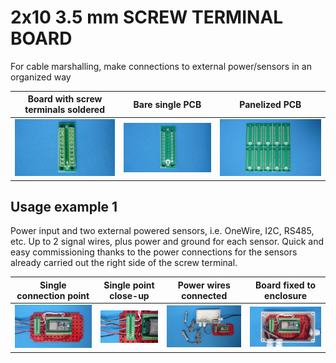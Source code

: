 
# 2x10 3.5 mm SCREW TERMINAL BOARD

For cable marshalling, make connections to external power/sensors in an organized way

Board with screw terminals soldered                                        |Bare single PCB|Panelized PCB|
---------------------------------------------------------------------------|---------------|-------------|
![](/b-screw-terminal-wire-connectors/b03/assets/img/solderedterminals.jpg)|![](/b-screw-terminal-wire-connectors/b03/assets/img/barepcb.jpg)|![](/b-screw-terminal-wire-connectors/b03/assets/img/panel.jpg)


## Usage example 1

Power input and two external powered sensors, i.e. OneWire, I2C, RS485, etc. Up to 2 signal wires, plus power and ground for each sensor. Quick and easy commissioning thanks to the power connections for the sensors already carried out the right side of the screw terminal.

Single connection point|Single point close-up|Power wires connected|Board fixed to enclosure|
-----------------------|---------------------|---------------------|------------------------|
![](/b-screw-terminal-wire-connectors/b03/assets/img/singlepoint.jpg)|![](/b-screw-terminal-wire-connectors/b03/assets/img/singlepointcloseup.jpg)|![](/b-screw-terminal-wire-connectors/b03/assets/img/wiresconnection.jpg)|![](/b-screw-terminal-wire-connectors/b03/assets/img/boardfixed.jpg)|

